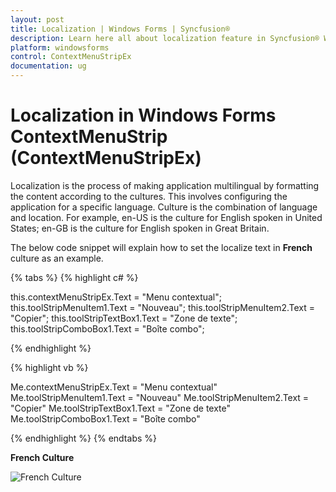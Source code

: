 ```yaml
---
layout: post
title: Localization | Windows Forms | Syncfusion®
description: Learn here all about localization feature in Syncfusion® Windows Forms ContextMenuStrip (ContextMenuStripEx) control and more.
platform: windowsforms
control: ContextMenuStripEx
documentation: ug
---
```


# Localization in Windows Forms ContextMenuStrip (ContextMenuStripEx)

Localization is the process of making application multilingual by formatting the content according to the cultures. This involves configuring the application for a specific language. Culture is the combination of language and location. For example, en-US is the culture for English spoken in United States; en-GB is the culture for English spoken in Great Britain.


The below code snippet will explain how to set the localize text in **French** culture as an example.

{% tabs %}
{% highlight c# %}

this.contextMenuStripEx.Text = "Menu contextual";
this.toolStripMenuItem1.Text = "Nouveau";
this.toolStripMenuItem2.Text = "Copier";
this.toolStripTextBox1.Text = "Zone de texte";
this.toolStripComboBox1.Text = "Boîte combo";

{% endhighlight %}

{% highlight vb %}

Me.contextMenuStripEx.Text = "Menu contextual"
Me.toolStripMenuItem1.Text = "Nouveau"
Me.toolStripMenuItem2.Text = "Copier"
Me.toolStripTextBox1.Text = "Zone de texte"
Me.toolStripComboBox1.Text = "Boîte combo"

{% endhighlight %}
{% endtabs %}

**French Culture**

![French Culture](Localization_Images/FR.png)
